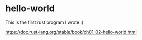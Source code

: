 # hello-world 

This is the first rust program I wrote :) 

https://doc.rust-lang.org/stable/book/ch01-02-hello-world.html
